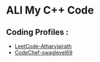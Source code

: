 # ALl My C++ Code

## Coding Profiles : 
- [LeetCode-Atharvjairath](https://leetcode.com/Atharvjairath/)
- [CodeChef-swaglevel69](https://www.codechef.com/users/swaglevel69)

